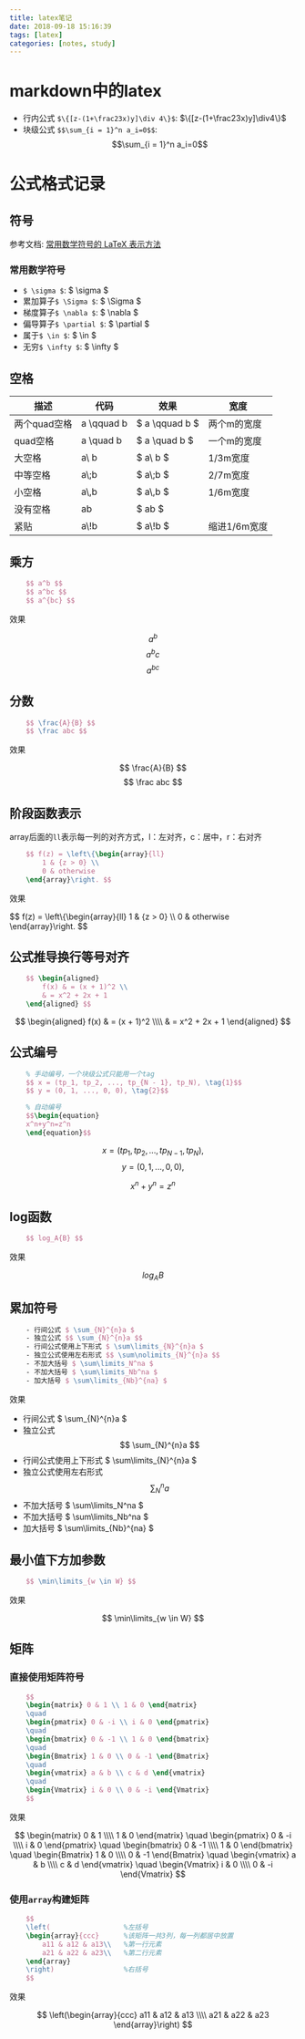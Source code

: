 ```yaml
---
title: latex笔记
date: 2018-09-18 15:16:39
tags: [latex]
categories: [notes, study]
---
```


# markdown中的latex

- 行内公式 `$\{[z-(1+\frac23x)y]\div 4\}$`: $\{[z-(1+\frac23x)y]\div4\}$
- 块级公式 `$$\sum_{i = 1}^n a_i=0$$`: $$\sum_{i = 1}^n a_i=0$$

# 公式格式记录

## 符号

参考文档: [常用数学符号的 LaTeX 表示方法][1]

[1]: http://www.mohu.org/info/symbols/symbols.htm

### 常用数学符号

- `$ \sigma $`: $ \sigma $
- 累加算子`$ \Sigma $`: $ \Sigma $
- 梯度算子`$ \nabla $`: $ \nabla $
- 偏导算子`$ \partial $`: $ \partial $
- 属于`$ \in $`: $ \in $
- 无穷`$ \infty $`: $ \infty $

## 空格

| 描述         | 代码       | 效果           | 宽度         |
| ------------ | ---------- | -------------- | ------------ |
| 两个quad空格 | a \\qquad b | $ a \\qquad b $ | 两个m的宽度  |
| quad空格     | a \\quad b  | $ a \\quad b $  | 一个m的宽度  |
| 大空格       | a\\ b       | $ a\\ b $       | 1/3m宽度     |
| 中等空格     | a\\;b       | $ a\\;b $       | 2/7m宽度     |
| 小空格       | a\\,b       | $ a\\,b $       | 1/6m宽度     |
| 没有空格     | ab         | $ ab $         |              |
| 紧贴         | a\\!b       | $ a\\!b $       | 缩进1/6m宽度 |

## 乘方

```latex
    $$ a^b $$
    $$ a^bc $$
    $$ a^{bc} $$
```

效果

$$ a^b $$
$$ a^bc $$
$$ a^{bc} $$

## 分数

```latex
    $$ \frac{A}{B} $$
    $$ \frac abc $$
```

效果

$$ \frac{A}{B} $$
$$ \frac abc $$

## 阶段函数表示

array后面的`ll`表示每一列的对齐方式，l：左对齐，c：居中，r：右对齐

```latex
    $$ f(z) = \left\{\begin{array}{ll}
        1 & {z > 0} \\
        0 & otherwise
    \end{array}\right. $$
```

效果

$$ f(z) = \left\\{\begin{array}{ll}
    1 & {z > 0} \\\\
    0 & otherwise
\end{array}\right. $$

## 公式推导换行等号对齐

```latex
    $$ \begin{aligned}
        f(x) & = (x + 1)^2 \\
        & = x^2 + 2x + 1
    \end{aligned} $$
```

$$ \begin{aligned}
    f(x) & = (x + 1)^2 \\\\
    & = x^2 + 2x + 1
\end{aligned} $$

## 公式编号

```latex
    % 手动编号，一个块级公式只能用一个tag
    $$ x = (tp_1, tp_2, ..., tp_{N - 1}, tp_N), \tag{1}$$
    $$ y = (0, 1, ..., 0, 0), \tag{2}$$

    % 自动编号
    $$\begin{equation}
    x^n+y^n=z^n
    \end{equation}$$
```

$$ x = (tp_1, tp_2, ..., tp_{N - 1}, tp_N), \tag{1}$$
$$ y = (0, 1, ..., 0, 0), \tag{2}$$

$$\begin{equation}
    x^n+y^n=z^n
\end{equation}$$

## log函数

```latex
    $$ log_A{B} $$
```

效果

$$ log_A{B} $$

## 累加符号

```latex
    - 行间公式 $ \sum_{N}^{n}a $
    - 独立公式 $$ \sum_{N}^{n}a $$
    - 行间公式使用上下形式 $ \sum\limits_{N}^{n}a $
    - 独立公式使用左右形式 $$ \sum\nolimits_{N}^{n}a $$
    - 不加大括号 $ \sum\limits_N^na $
    - 不加大括号 $ \sum\limits_Nb^na $
    - 加大括号 $ \sum\limits_{Nb}^{na} $
```

效果

- 行间公式 $ \sum_{N}^{n}a $
- 独立公式 $$ \sum_{N}^{n}a $$
- 行间公式使用上下形式 $ \sum\limits_{N}^{n}a $
- 独立公式使用左右形式 $$ \sum\nolimits_{N}^{n}a $$
- 不加大括号 $ \sum\limits_N^na $
- 不加大括号 $ \sum\limits_Nb^na $
- 加大括号 $ \sum\limits_{Nb}^{na} $

## 最小值下方加参数

```latex
    $$ \min\limits_{w \in W} $$
```

效果

$$ \min\limits_{w \in W} $$

## 矩阵

### 直接使用矩阵符号

```latex
    $$
    \begin{matrix} 0 & 1 \\ 1 & 0 \end{matrix}
    \quad
    \begin{pmatrix} 0 & -i \\ i & 0 \end{pmatrix}
    \quad
    \begin{bmatrix} 0 & -1 \\ 1 & 0 \end{bmatrix}
    \quad
    \begin{Bmatrix} 1 & 0 \\ 0 & -1 \end{Bmatrix}
    \quad
    \begin{vmatrix} a & b \\ c & d \end{vmatrix}
    \quad
    \begin{Vmatrix} i & 0 \\ 0 & -i \end{Vmatrix}
    $$
```

效果

$$
\begin{matrix} 0 & 1 \\\\ 1 & 0 \end{matrix}
\quad
\begin{pmatrix} 0 & -i \\\\ i & 0 \end{pmatrix}
\quad
\begin{bmatrix} 0 & -1 \\\\ 1 & 0 \end{bmatrix}
\quad
\begin{Bmatrix} 1 & 0 \\\\ 0 & -1 \end{Bmatrix}
\quad
\begin{vmatrix} a & b \\\\ c & d \end{vmatrix}
\quad
\begin{Vmatrix} i & 0 \\\\ 0 & -i \end{Vmatrix}
$$

### 使用`array`构建矩阵

```latex
    $$
    \left(                  %左括号
    \begin{array}{ccc}      %该矩阵一共3列，每一列都居中放置
        a11 & a12 & a13\\   %第一行元素
        a21 & a22 & a23\\   %第二行元素
    \end{array}
    \right)                 %右括号
    $$
```

效果

$$ \left(\begin{array}{ccc}
    a11 & a12 & a13 \\\\
    a21 & a22 & a23
\end{array}\right) $$